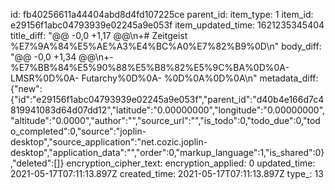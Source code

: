 id: fb40256611a44404abd8d4fd107225ce
parent_id: 
item_type: 1
item_id: e29156f1abc04793939e02245a9e053f
item_updated_time: 1621235345404
title_diff: "@@ -0,0 +1,17 @@\\n+# Zeitgeist %E7%9A%84%E5%AE%A3%E4%BC%A0%E7%82%B9%0D\\n"
body_diff: "@@ -0,0 +1,34 @@\\n+- %E7%BB%84%E5%90%88%E5%B8%82%E5%9C%BA%0D%0A- LMSR%0D%0A- Futarchy%0D%0A- %0D%0A%0D%0A\\n"
metadata_diff: {"new":{"id":"e29156f1abc04793939e02245a9e053f","parent_id":"d40b4e166d7c4819941083d64d07dd12","latitude":"0.00000000","longitude":"0.00000000","altitude":"0.0000","author":"","source_url":"","is_todo":0,"todo_due":0,"todo_completed":0,"source":"joplin-desktop","source_application":"net.cozic.joplin-desktop","application_data":"","order":0,"markup_language":1,"is_shared":0},"deleted":[]}
encryption_cipher_text: 
encryption_applied: 0
updated_time: 2021-05-17T07:11:13.897Z
created_time: 2021-05-17T07:11:13.897Z
type_: 13